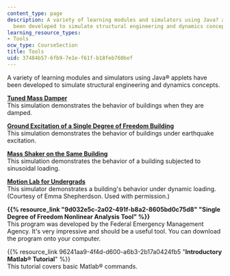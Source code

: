 ```yaml
---
content_type: page
description: A variety of learning modules and simulators using Java? applets have
  been developed to simulate structural engineering and dynamics concepts.
learning_resource_types:
- Tools
ocw_type: CourseSection
title: Tools
uid: 37484b57-6fb9-7e1e-f61f-b18feb760bef
---
```


A variety of learning modules and simulators using Java® applets have been developed to simulate structural engineering and dynamics concepts.

[**Tuned Mass Damper**](/ans7870/1/1.561/tools/tmd/tmd.html)  
This simulation demonstrates the behavior of buildings when they are damped.

[**Ground Excitation of a Single Degree of Freedom Building**](/ans7870/1/1.561/tools/groundexcitation/shake.html)  
This simulation demonstrates the behavior of buildings under earthquake excitation.

[**Mass Shaker on the Same Building**](/ans7870/1/1.561/tools/massshaker/mshake.html)  
This simulation demonstrates the behavior of a building subjected to sinusoidal loading.

[**Motion Lab for Undergrads**](/ans7870/1/1.561/tools/motionlab/frameshake.html)  
This simulator demonstrates a building's behavior under dynamic loading. (Courtesy of Emma Shepherdson. Used with permission.)

**{{% resource_link "9d032e5c-2a02-491f-b8a2-8605bd0c75d8" "Single Degree of Freedom Nonlinear Analysis Tool" %}}**  
This program was developed by the Federal Emergency Management Agency. It's very impressive and should be a useful tool. You can download the program onto your computer.

{{% resource_link 96241aa9-4f4d-d600-a6b3-2b17a0424fb5 "**Introductory Matlab® Tutorial**" %}}   
This tutorial covers basic Matlab® commands.